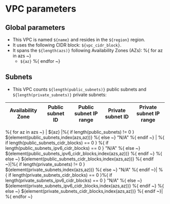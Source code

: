 # **VPC parameters**
## **Global parameters**
* This VPC is named `${name}` and resides in the `${region}` region.
* It uses the following CIDR block: `${vpc_cidr_block}`.
* It spans the `${length(azs)}` following Availability Zones (AZs):
%{ for az in azs ~}
  * `${az}`
%{ endfor ~}

## **Subnets**
* This VPC counts `${length(public_subnets)}` public subnets and  `${length(private_subnets)}` private subnets:

| Availability Zone | Public subnet ID | Public subnet IP range | Private subnet ID | Private subnet IP range | 
| --- | --- | --- | --- | --- |
%{ for az in azs ~}
| ${az} |%{ if length(public_subnets) != 0 } ${element(public_subnets,index(azs,az))} %{ else ~} "N/A" %{ endif ~} | %{ if length(public_subnets_cidr_blocks) == 0 } %{ if length(public_subnets_ipv6_cidr_blocks) == 0 } "N/A" %{ else ~} ${element(public_subnets_ipv6_cidr_blocks,index(azs,az))} %{ endif ~} %{ else ~} ${element(public_subnets_cidr_blocks,index(azs,az))} %{ endif ~}|%{ if length(private_subnets) != 0 } ${element(private_subnets,index(azs,az))} %{ else ~} "N/A" %{ endif ~}| %{ if length(private_subnets_cidr_blocks) == 0 }%{ if length(private_subnets_ipv6_cidr_blocks) == 0 } "N/A" %{ else ~} ${element(private_subnets_ipv6_cidr_blocks,index(azs,az))} %{ endif ~} %{ else ~} ${element(private_subnets_cidr_blocks,index(azs,az))} %{ endif ~}|
%{ endfor ~}
